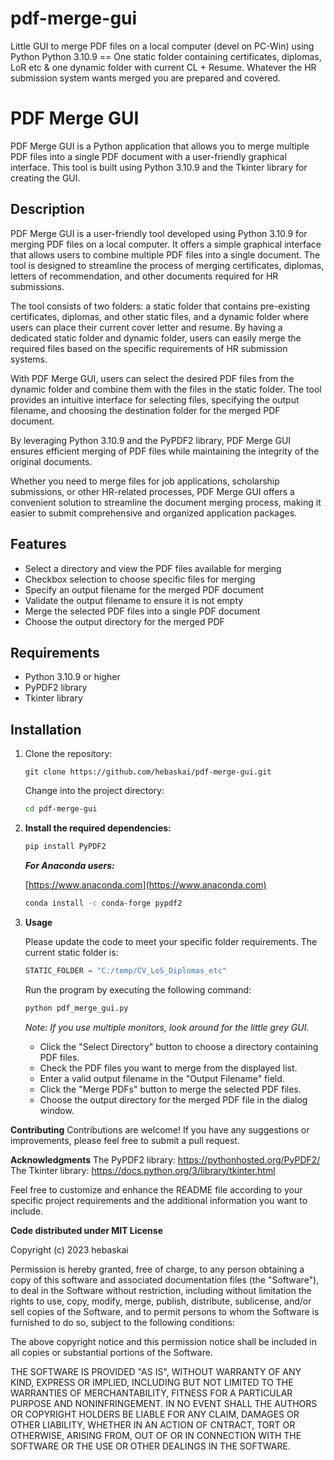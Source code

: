 # pdf-merge-gui
Little GUI to merge PDF files on a local computer (devel on PC-Win) using Python Python 3.10.9 == One static folder containing certificates, diplomas, LoR etc &amp; one dynamic folder with current CL + Resume. Whatever the HR submission system wants merged you are prepared and covered.

# PDF Merge GUI

PDF Merge GUI is a Python application that allows you to merge multiple PDF files into a single PDF document with a user-friendly graphical interface. This tool is built using Python 3.10.9 and the Tkinter library for creating the GUI.

## Description

PDF Merge GUI is a user-friendly tool developed using Python 3.10.9 for merging PDF files on a local computer. It offers a simple graphical interface that allows users to combine multiple PDF files into a single document. The tool is designed to streamline the process of merging certificates, diplomas, letters of recommendation, and other documents required for HR submissions.

The tool consists of two folders: a static folder that contains pre-existing certificates, diplomas, and other static files, and a dynamic folder where users can place their current cover letter and resume. By having a dedicated static folder and dynamic folder, users can easily merge the required files based on the specific requirements of HR submission systems.

With PDF Merge GUI, users can select the desired PDF files from the dynamic folder and combine them with the files in the static folder. The tool provides an intuitive interface for selecting files, specifying the output filename, and choosing the destination folder for the merged PDF document.

By leveraging Python 3.10.9 and the PyPDF2 library, PDF Merge GUI ensures efficient merging of PDF files while maintaining the integrity of the original documents.

Whether you need to merge files for job applications, scholarship submissions, or other HR-related processes, PDF Merge GUI offers a convenient solution to streamline the document merging process, making it easier to submit comprehensive and organized application packages.


## Features

- Select a directory and view the PDF files available for merging
- Checkbox selection to choose specific files for merging
- Specify an output filename for the merged PDF document
- Validate the output filename to ensure it is not empty
- Merge the selected PDF files into a single PDF document
- Choose the output directory for the merged PDF

## Requirements

- Python 3.10.9 or higher
- PyPDF2 library
- Tkinter library

## Installation

1. Clone the repository:

    `git clone https://github.com/hebaskai/pdf-merge-gui.git`

    Change into the project directory:

    ```bash
    cd pdf-merge-gui
    ```

2. **Install the required dependencies:**

    ```bash
    pip install PyPDF2
    ```

    _**For Anaconda users:**_

    [https://www.anaconda.com](https://www.anaconda.com)
    ```bash
    conda install -c conda-forge pypdf2
    ```

3. **Usage**

    Please update the code to meet your specific folder requirements. The current static folder is:

    ```python
    STATIC_FOLDER = "C:/temp/CV_LoS_Diplomas_etc"
    ```

    Run the program by executing the following command:

    ```bash
    python pdf_merge_gui.py
    ```

    _Note: If you use multiple monitors, look around for the little grey GUI._

    - Click the "Select Directory" button to choose a directory containing PDF files.
    - Check the PDF files you want to merge from the displayed list.
    - Enter a valid output filename in the "Output Filename" field.
    - Click the "Merge PDFs" button to merge the selected PDF files.
    - Choose the output directory for the merged PDF file in the dialog window.


**Contributing**
Contributions are welcome! If you have any suggestions or improvements, please feel free to submit a pull request.

**Acknowledgments**
The PyPDF2 library: https://pythonhosted.org/PyPDF2/
The Tkinter library: https://docs.python.org/3/library/tkinter.html

Feel free to customize and enhance the README file according to your specific project requirements and the additional information you want to include.

**Code distributed under MIT License**

Copyright (c) 2023 hebaskai

Permission is hereby granted, free of charge, to any person obtaining a copy of this software and associated documentation files (the "Software"), to deal in the Software without restriction, including without limitation the rights to use, copy, modify, merge, publish, distribute, sublicense, and/or sell copies of the Software, and to permit persons to whom the Software is furnished to do so, subject to the following conditions:

The above copyright notice and this permission notice shall be included in all copies or substantial portions of the Software.

THE SOFTWARE IS PROVIDED "AS IS", WITHOUT WARRANTY OF ANY KIND, EXPRESS OR IMPLIED, INCLUDING BUT NOT LIMITED TO THE WARRANTIES OF MERCHANTABILITY, FITNESS FOR A PARTICULAR PURPOSE AND NONINFRINGEMENT. IN NO EVENT SHALL THE AUTHORS OR COPYRIGHT HOLDERS BE LIABLE FOR ANY CLAIM, DAMAGES OR OTHER LIABILITY, WHETHER IN AN ACTION OF CNTRACT, TORT OR OTHERWISE, ARISING FROM, OUT OF OR IN CONNECTION WITH THE SOFTWARE OR THE USE OR OTHER DEALINGS IN THE SOFTWARE.
